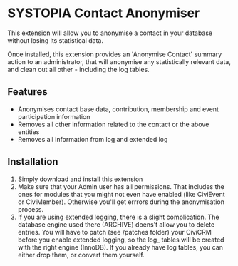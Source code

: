 # SYSTOPIA Contact Anonymiser

This extension will allow you to anonymise a contact in your database without losing its statistical data.

Once installed, this extension provides an 'Anonymise Contact' summary action to an administrator, that will anonymise any statistically relevant data, and clean out all other - including the log tables.

## Features
 * Anonymises contact base data, contribution, membership and event participation information
 * Removes all other information related to the contact or the above entities
 * Removes all information from log and extended log
 
## Installation

 1. Simply download and install this extension
 2. Make sure that your Admin user has all permissions. That includes the ones for modules that you might not even have enabled (like CiviEvent or CiviMember). Otherwise you'll get errrors during the anonymisation process.
 3. If you are using extended logging, there is a slight complication. The database engine used there (ARCHIVE) doens't allow you to delete entries. You will have to patch (see /patches folder) your CiviCRM before you enable extended logging, so the log_ tables will be created with the right engine (InnoDB). If you already have log tables, you can either drop them, or convert them yourself.

